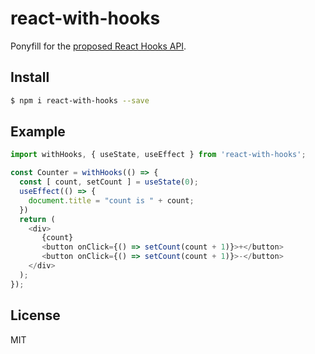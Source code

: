 # react-with-hooks

Ponyfill for the [proposed React Hooks API](https://reactjs.org/docs/hooks-intro.html).

## Install

```bash
$ npm i react-with-hooks --save
```

## Example

```javascript
import withHooks, { useState, useEffect } from 'react-with-hooks';

const Counter = withHooks(() => {
  const [ count, setCount ] = useState(0);
  useEffect(() => {
    document.title = "count is " + count;
  })
  return (
    <div>
       {count}
       <button onClick={() => setCount(count + 1)}>+</button>
       <button onClick={() => setCount(count + 1)}>-</button>
    </div>
  );
});
```

## License

MIT
